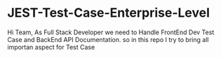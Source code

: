 # JEST-Test-Case-Enterprise-Level
Hi Team, As Full Stack Developer we need to Handle FrontEnd Dev Test Case and BackEnd API Documentation. so in this repo I try to bring all importan aspect for Test Case
